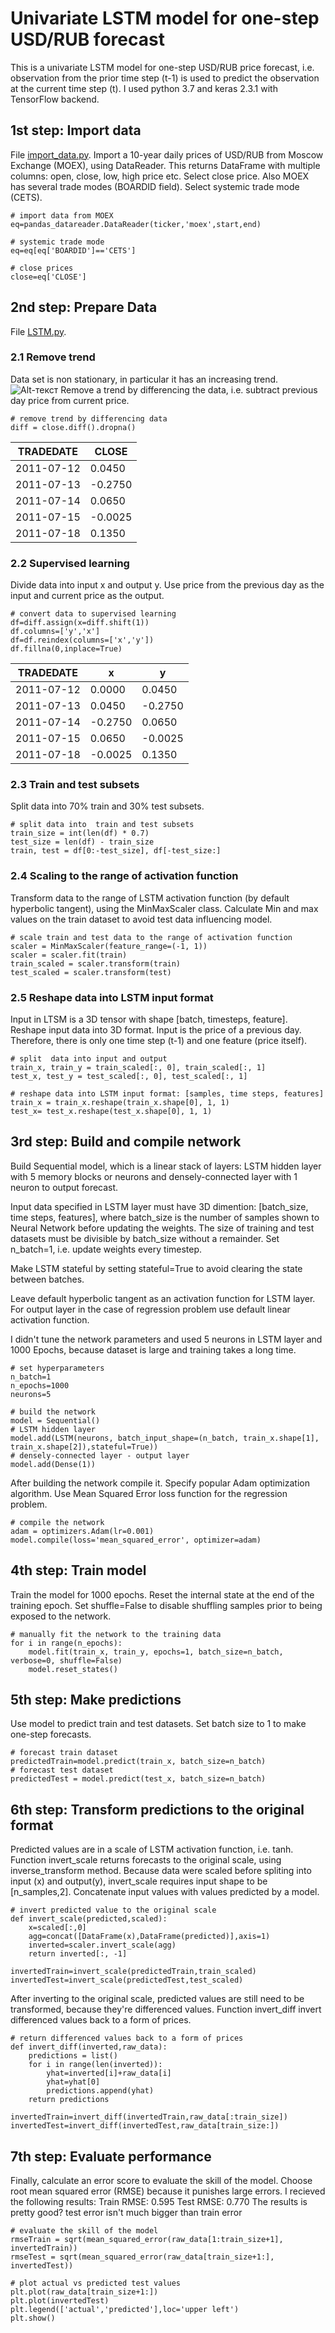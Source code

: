 # Univariate LSTM model for one-step USD/RUB forecast
This is a univariate LSTM model for one-step USD/RUB price forecast, i.e. observation from the prior time step (t-1) is used to predict the observation at the current time step (t). I used python 3.7 and keras 2.3.1 with TensorFlow backend.

## 1st step: Import data
File [import_data.py](https://github.com/MurakamiNao/Predicting-RUB-USD-with-LSTM/blob/main/import_data.py). Import a 10-year daily prices of USD/RUB from Moscow Exchange (MOEX), using DataReader. This returns DataFrame with multiple columns: open, close, low, high price etc. Select close price. Also MOEX has several trade modes (BOARDID field).  Select  systemic trade mode (CETS). 
```
# import data from MOEX
eq=pandas_datareader.DataReader(ticker,'moex',start,end)

# systemic trade mode
eq=eq[eq['BOARDID']=='CETS']

# close prices
close=eq['CLOSE']
```
## 2nd step: Prepare Data 
File [LSTM.py](https://github.com/MurakamiNao/Predicting-RUB-USD-with-LSTM/blob/main/LSTM.py). 
### 2.1 Remove trend
Data set is non stationary, in particular it has an increasing trend.
![Alt-текст](https://github.com/MurakamiNao/Predicting-RUB-USD-with-LSTM/blob/main/Figure_1.png)
Remove a trend by differencing the data, i.e. subtract  previous day price from current price.
```
# remove trend by differencing data
diff = close.diff().dropna()
```
|TRADEDATE  |CLOSE   |
|-----------|--------|
|2011-07-12 |0.0450  |
|2011-07-13 |-0.2750 |
|2011-07-14 |0.0650  |
|2011-07-15 |-0.0025 |
|2011-07-18 |0.1350  |

### 2.2 Supervised learning
Divide data into input x and output y. Use price from the previous day as the input and current price as the output.
```
# convert data to supervised learning
df=diff.assign(x=diff.shift(1))
df.columns=['y','x']
df=df.reindex(columns=['x','y'])
df.fillna(0,inplace=True)
```

|TRADEDATE  |x       |y       | 
|-----------|--------|--------|
|2011-07-12 |0.0000  |0.0450  |
|2011-07-13 |0.0450  |-0.2750 |
|2011-07-14 |-0.2750 |0.0650  |
|2011-07-15 |0.0650  |-0.0025 |
|2011-07-18 |-0.0025 |0.1350  |

### 2.3 Train and test subsets
Split data into 70% train and 30% test subsets.
```
# split data into  train and test subsets
train_size = int(len(df) * 0.7)
test_size = len(df) - train_size
train, test = df[0:-test_size], df[-test_size:]
```
### 2.4 Scaling to the range of activation function
Transform data to the range of LSTM activation function (by default hyperbolic tangent), using the MinMaxScaler class.
Calculate Min and max values on the train dataset to avoid test data influencing model.
```
# scale train and test data to the range of activation function
scaler = MinMaxScaler(feature_range=(-1, 1))
scaler = scaler.fit(train)
train_scaled = scaler.transform(train)
test_scaled = scaler.transform(test)
```
### 2.5 Reshape data into LSTM input format
Input in LTSM is a 3D tensor with shape [batch, timesteps, feature]. Reshape input data into 3D format. Input is the price of a previous day.
Therefore, there is only one time step (t-1) and one feature (price itself).
```
# split  data into input and output
train_x, train_y = train_scaled[:, 0], train_scaled[:, 1]
test_x, test_y = test_scaled[:, 0], test_scaled[:, 1]

# reshape data into LSTM input format: [samples, time steps, features]
train_x = train_x.reshape(train_x.shape[0], 1, 1)
test_x= test_x.reshape(test_x.shape[0], 1, 1)
```
## 3rd step: Build and compile network
Build  Sequential model, which is a linear stack of layers: LSTM hidden layer with 5 memory blocks or neurons and densely-connected layer with 1 neuron to output forecast.

Input data specified in LSTM layer must have  3D dimention:  [batch_size, time steps, features], where batch_size is the number of samples shown to Neural Network before updating the weights. The size of  training and test datasets must be divisible by batch_size without a remainder. Set n_batch=1, i.e. update weights every timestep.

Make LSTM stateful by setting stateful=True to avoid clearing the state between batches. 

Leave default hyperbolic tangent as an activation function for LSTM layer. For output layer in the case of  regression problem use default linear activation function.

I didn't tune the network parameters and used 5 neurons in LSTM layer and 1000 Epochs, because dataset is large and training takes a long time.
```
# set hyperparameters
n_batch=1
n_epochs=1000
neurons=5

# build the network
model = Sequential()
# LSTM hidden layer
model.add(LSTM(neurons, batch_input_shape=(n_batch, train_x.shape[1], train_x.shape[2]),stateful=True))
# densely-connected layer - output layer
model.add(Dense(1))
```
After building the network compile it. Specify popular Adam optimization algorithm. Use Mean Squared Error loss function for the regression problem.
```
# compile the network
adam = optimizers.Adam(lr=0.001)
model.compile(loss='mean_squared_error', optimizer=adam)
```
## 4th step: Train model
Train the model for 1000 epochs. Reset the internal state at the end of the training epoch.
Set shuffle=False to disable shuffling  samples prior to being exposed to the network.
```
# manually fit the network to the training data
for i in range(n_epochs):
    model.fit(train_x, train_y, epochs=1, batch_size=n_batch, verbose=0, shuffle=False)
    model.reset_states()
```
## 5th step: Make predictions
Use model to predict train and test datasets. Set batch size to 1 to  make one-step forecasts.
```
# forecast train dataset 
predictedTrain=model.predict(train_x, batch_size=n_batch)
# forecast test dataset
predictedTest = model.predict(test_x, batch_size=n_batch)
```
## 6th step: Transform predictions to the original format
Predicted values are in a scale of LSTM activation function, i.e. tanh. Function invert_scale returns forecasts to the original scale, using inverse_transform method. 
Because data were scaled before spliting into input (x) and output(y), invert_scale requires input shape to be [n_samples,2]. Concatenate input values with values predicted by a model.
```
# invert predicted value to the original scale
def invert_scale(predicted,scaled):
    x=scaled[:,0]
    agg=concat([DataFrame(x),DataFrame(predicted)],axis=1)
    inverted=scaler.invert_scale(agg)
    return inverted[:, -1]

invertedTrain=invert_scale(predictedTrain,train_scaled)
invertedTest=invert_scale(predictedTest,test_scaled)
```
After inverting to the original scale, predicted values are still need to be transformed, because they're differenced values. Function  invert_diff  invert differenced values back to a form of prices.
```
# return differenced values back to a form of prices
def invert_diff(inverted,raw_data):
    predictions = list()
    for i in range(len(inverted)):
        yhat=inverted[i]+raw_data[i]
        yhat=yhat[0]
        predictions.append(yhat)
    return predictions

invertedTrain=invert_diff(invertedTrain,raw_data[:train_size])
invertedTest=invert_diff(invertedTest,raw_data[train_size:])
```
## 7th step: Evaluate performance
Finally, calculate an error score to evaluate the skill of the model. Choose root mean squared error (RMSE) because it punishes large errors. 
I recieved the following results: 
Train RMSE: 0.595
Test RMSE: 0.770
The results is pretty good? test error isn't much bigger than train error
```
# evaluate the skill of the model
rmseTrain = sqrt(mean_squared_error(raw_data[1:train_size+1], invertedTrain))
rmseTest = sqrt(mean_squared_error(raw_data[train_size+1:], invertedTest))

# plot actual vs predicted test values
plt.plot(raw_data[train_size+1:])
plt.plot(invertedTest)
plt.legend(['actual','predicted'],loc='upper left')
plt.show()
```
